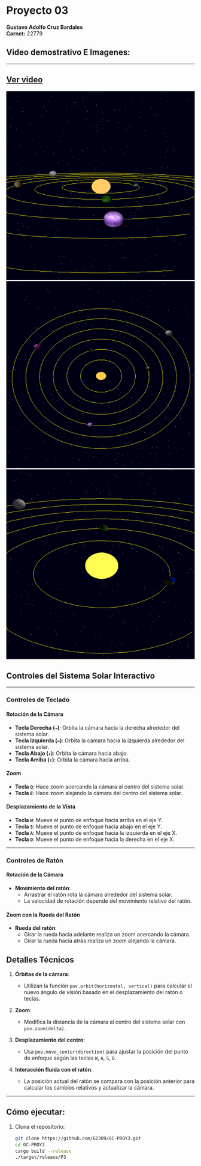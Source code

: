 # Proyecto 03
**Gustavo Adolfo Cruz Bardales**  
**Carnet:** 22779

## Video demostrativo E Imagenes:
---
[Ver video](https://youtu.be/MHRUfPGdItQ)
---
![Sistema Solar - 1](./images/solar1.png)
![Sistema Solar - 2](./images/solar2.png)
![Sistema Solar - 3](./images/solar3.png)
## Controles del Sistema Solar Interactivo
---
### **Controles de Teclado**

#### **Rotación de la Cámara**
- **Tecla Derecha (`→`)**: Orbita la cámara hacia la derecha alrededor del sistema solar.
- **Tecla Izquierda (`←`)**: Orbita la cámara hacia la izquierda alrededor del sistema solar.
- **Tecla Abajo (`↓`)**: Orbita la cámara hacia abajo.
- **Tecla Arriba (`↑`)**: Orbita la cámara hacia arriba.

#### **Zoom**
- **Tecla `Q`**: Hace zoom acercando la cámara al centro del sistema solar.
- **Tecla `E`**: Hace zoom alejando la cámara del centro del sistema solar.

#### **Desplazamiento de la Vista**
- **Tecla `W`**: Mueve el punto de enfoque hacia arriba en el eje Y.
- **Tecla `S`**: Mueve el punto de enfoque hacia abajo en el eje Y.
- **Tecla `A`**: Mueve el punto de enfoque hacia la izquierda en el eje X.
- **Tecla `D`**: Mueve el punto de enfoque hacia la derecha en el eje X.

---

### **Controles de Ratón**

#### **Rotación de la Cámara**
- **Movimiento del ratón**: 
  - Arrastrar el ratón rota la cámara alrededor del sistema solar.
  - La velocidad de rotación depende del movimiento relativo del ratón.

#### **Zoom con la Rueda del Ratón**
- **Rueda del ratón**: 
  - Girar la rueda hacia adelante realiza un zoom acercando la cámara.
  - Girar la rueda hacia atrás realiza un zoom alejando la cámara.

## **Detalles Técnicos**

1. **Órbitas de la cámara**: 
   - Utilizan la función `pov.orbit(horizontal, vertical)` para calcular el nuevo ángulo de visión basado en el desplazamiento del ratón o teclas.
   
2. **Zoom**: 
   - Modifica la distancia de la cámara al centro del sistema solar con `pov.zoom(delta)`.

3. **Desplazamiento del centro**:
   - Usa `pov.move_center(direction)` para ajustar la posición del punto de enfoque según las teclas `W`, `A`, `S`, `D`.

4. **Interacción fluida con el ratón**:
   - La posición actual del ratón se compara con la posición anterior para calcular los cambios relativos y actualizar la cámara.

---

## Cómo ejecutar:
1. Clona el repositorio:
   ```bash
   git clone https://github.com/G2309/GC-PROY3.git
   cd GC-PROY3
   cargo build --release
   ./target/release/P3
   ```
